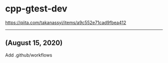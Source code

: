 # cpp-gtest-dev

https://qiita.com/takanassyi/items/a9c552e71cad9fbea412

---

## (August 15, 2020)

Add .github/workflows
